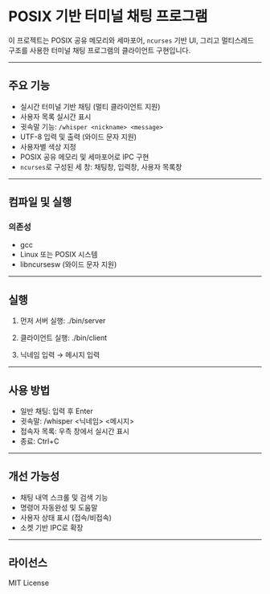 # POSIX 기반 터미널 채팅 프로그램

이 프로젝트는 POSIX 공유 메모리와 세마포어, `ncurses` 기반 UI, 그리고 멀티스레드 구조를 사용한 터미널 채팅 프로그램의 클라이언트 구현입니다.

---

## 주요 기능

* 실시간 터미널 기반 채팅 (멀티 클라이언트 지원)
* 사용자 목록 실시간 표시
* 귓속말 기능: `/whisper <nickname> <message>`
* UTF-8 입력 및 출력 (와이드 문자 지원)
* 사용자별 색상 지정
* POSIX 공유 메모리 및 세마포어로 IPC 구현
* `ncurses`로 구성된 세 창: 채팅창, 입력창, 사용자 목록창

---

## 컴파일 및 실행

### 의존성

* gcc
* Linux 또는 POSIX 시스템
* libncursesw (와이드 문자 지원)

---

## 실행

1. 먼저 서버 실행:
   ./bin/server

2. 클라이언트 실행:
   ./bin/client

3. 닉네임 입력 → 메시지 입력

---

## 사용 방법

* 일반 채팅: 입력 후 Enter
* 귓속말:
  /whisper <닉네임> <메시지>
* 접속자 목록: 우측 창에서 실시간 표시
* 종료: Ctrl+C

---

## 개선 가능성

* 채팅 내역 스크롤 및 검색 기능
* 명령어 자동완성 및 도움말
* 사용자 상태 표시 (접속/비접속)
* 소켓 기반 IPC로 확장

---

## 라이선스

MIT License

